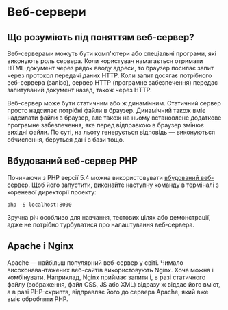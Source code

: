 # Веб-сервери

## Що розуміють під поняттям веб-сервер?

Веб-серверами можуть бути комп'ютери або спеціальні програми, які виконують роль сервера. Коли користувач намагається отримати HTML-документ через рядок вводу адреси, то браузер посилає запит через протокол передачі даних HTTP. Коли запит досягає потрібного веб-сервера (залізо), сервер HTTP (програмне забезпечення) передає запитуваний документ назад, також через HTTP.

Веб-сервер може бути статичним або ж динамічним. Статичний сервер просто надсилає потрібні файли в браузер. Динамічний також вміє надсилати файли в браузер, але також на ньому встановлене додаткове програмне забезпечення, яке перед відправкою в браузер змінює вихідні файли. По суті, на льоту генерується відповідь — виконуються обчислення, беруться дані з бази тощо.

## Вбудований веб-сервер PHP

Починаючи з PHP версії 5.4 можна використовувати [вбудований веб-сервер](http://php.net/manual/en/features.commandline.webserver.php). Щоб його запустити, виконайте наступну команду в терміналі з кореневої директорії проекту:

```
php -S localhost:8000
```

Зручна річ особливо для навчання, тестових цілях або демонстрації, адже не потрібно турбуватися про налаштування веб-сервера.

## Apache і Nginx

Apache — найбільш популярний веб-сервер у світі. Чимало високонавантажених веб-сайтів використовують Nginx. Хоча можна і комбінувати. Наприклад, Nginx приймає запити і, в разі статичного файлу (зображення, файл CSS, JS або XML) відразу ж віддає його вміст, а в разі PHP-скрипта, відправляє його до сервера Apache, який вже вміє обробляти PHP.